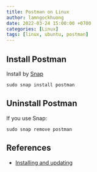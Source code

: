 ```yaml
---
title: Postman on Linux
author: lamngockhuong
date: 2022-03-24 15:00:00 +0700
categories: [Linux]
tags: [linux, ubuntu, postman]
---
```

## Install Postman

Install by [Snap](https://snapcraft.io/postman)

```console
sudo snap install postman
```

## Uninstall Postman

If you use Snap:

```console
sudo snap remove postman
```

## References

+ [Installing and updating](https://learning.postman.com/docs/getting-started/installation-and-updates/#installing-postman-on-linux)

